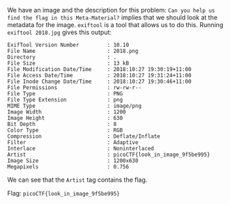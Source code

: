 We have an image and the description for this problem: `Can you help us find the flag in this Meta-Material?` implies that we should look at the metadata for the image. `exiftool` is a tool that allows us to do this. Running `exiftool 2018.jpg` gives this output:
```
ExifTool Version Number         : 10.10
File Name                       : 2018.png
Directory                       : .
File Size                       : 13 kB
File Modification Date/Time     : 2018:10:27 19:30:19+11:00
File Access Date/Time           : 2018:10:27 19:31:24+11:00
File Inode Change Date/Time     : 2018:10:27 19:30:46+11:00
File Permissions                : rw-rw-r--
File Type                       : PNG
File Type Extension             : png
MIME Type                       : image/png
Image Width                     : 1200
Image Height                    : 630
Bit Depth                       : 8
Color Type                      : RGB
Compression                     : Deflate/Inflate
Filter                          : Adaptive
Interlace                       : Noninterlaced
Artist                          : picoCTF{look_in_image_9f5be995}
Image Size                      : 1200x630
Megapixels                      : 0.756
```
We can see that the `Artist` tag contains the flag.

Flag: `picoCTF{look_in_image_9f5be995}`
